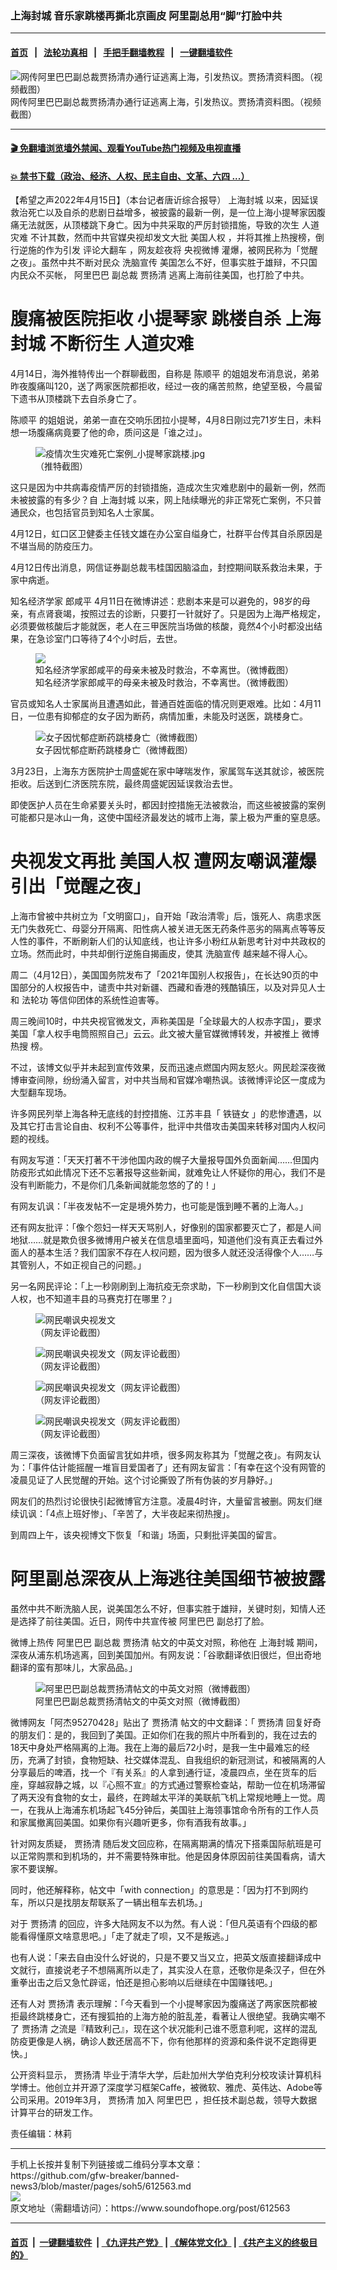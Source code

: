 ### 上海封城 音乐家跳楼再撕北京画皮 阿里副总用“脚”打脸中共
------------------------

#### [首页](https://github.com/gfw-breaker/banned-news3/blob/master/README.md) &nbsp;&nbsp;|&nbsp;&nbsp; [法轮功真相](https://github.com/begood0513/basic/blob/master/README.md)  &nbsp;&nbsp;|&nbsp;&nbsp; [手把手翻墙教程](https://github.com/gfw-breaker/guides/wiki)  &nbsp;&nbsp;|&nbsp;&nbsp; [一键翻墙软件](https://github.com/gfw-breaker/nogfw/blob/master/README.md)  



<div><img alt="网传阿里巴巴副总裁贾扬清办通行证逃离上海，引发热议。贾扬清资料图。（视频截图）" src="https://img.soundofhope.org/2022-04/1650052668763.jpg"/>
<br/><figcaption class="caption">
 网传阿里巴巴副总裁贾扬清办通行证逃离上海，引发热议。贾扬清资料图。（视频截图）
</figcaption></div><hr/>

#### [ 🎬  免翻墙浏览墙外禁闻、观看YouTube热门视频及电视直播](https://github.com/gfw-breaker/HelloWorld)

#### [ 💥  禁书下载（政治、经济、人权、民主自由、文革、六四 ...）](https://github.com/gfw-breaker/books/blob/master/README.md)

<div><div class="Content__Wrapper sc-1bvya0-0 grZQxZ">
 <p class="meta-top">
  <span class="meta">
   【希望之声2022年4月15日】（本台记者唐䜣综合报导）
  </span>
  <ok href="/term/228229">
   上海封城
  </ok>
  以来，因延误救治死亡以及自杀的悲剧日益增多，被披露的最新一例，是一位上海小提琴家因腹痛无法就医，从顶楼跳下身亡。因为中共采取的严厉封锁措施，导致的次生
  <ok href="/term/167408">
   人道灾难
  </ok>
  不计其数，然而中共官媒央视却发文大批
  <ok href="/term/722621">
   美国人权
  </ok>
  ，并将其推上热搜榜，倒行逆施的作为引发
  <ok href="/term/722624">
   评论大翻车
  </ok>
  ，网友趁夜将
  <ok href="/term/722627">
   央视微博
  </ok>
  灌爆，被网民称为「觉醒之夜」。虽然中共不断对民众
  <ok href="/term/296899">
   洗脑宣传
  </ok>
  美国怎么不好，但事实胜于雄辩，不只国内民众不买帐，
  <ok href="/term/11852">
   阿里巴巴
  </ok>
  副总裁
  <ok href="/term/722615">
   贾扬清
  </ok>
  逃离上海前往美国，也打脸了中共。
 </p>
 <h1>
  腹痛被医院拒收 小提琴家
  <ok href="/term/66195">
   跳楼自杀
  </ok>
  <ok href="/term/228229">
   上海封城
  </ok>
  不断衍生
  <ok href="/term/167408">
   人道灾难
  </ok>
 </h1>
 <p>
  4月14日，海外推特传出一个群聊截图，自称是
  <ok href="/term/722618">
   陈顺平
  </ok>
  的姐姐发布消息说，弟弟昨夜腹痛叫120，送了两家医院都拒收，经过一夜的痛苦煎熬，绝望至极，今晨留下遗书从顶楼跳下去自杀身亡了。
 </p>
 <p>
  <ok href="/term/722618">
   陈顺平
  </ok>
  的姐姐说，弟弟一直在交响乐团拉小提琴，4月8日刚过完71岁生日，未料想一场腹痛病竟要了他的命，质问这是「谁之过」。
 </p>
 <figure class="OImage__StyledFigure-sc-1lfley0-0 hHSfVg">
  <img alt="疫情次生灾难死亡案例_小提琴家跳楼.jpg" src="https://img.soundofhope.org/2022-04/1650051984789.jpg"/>
  <br/><figcaption>
   （推特截图）
  </figcaption>
 </figure>
 <p>
  这只是因为中共病毒疫情严厉的封锁措施，造成次生灾难悲剧中的最新一例，然而未被披露的有多少？自
  <ok href="/term/228229">
   上海封城
  </ok>
  以来，网上陆续曝光的非正常死亡案例，不只普通民众，也包括官员到知名人士家属。
 </p>
 <p>
  4月12日，虹口区卫健委主任钱文雄在办公室自缢身亡，社群平台传其自杀原因是不堪当局的防疫压力。
 </p>
 <p>
  4月12日传出消息，网信证券副总裁韦桂国因脑溢血，封控期间联系救治未果，于家中病逝。
 </p>
 <p>
  知名经济学家
  <ok href="/term/31921">
   郎咸平
  </ok>
  4月11日在微博讲述：悲剧本来是可以避免的，98岁的母亲，有点肾衰竭，按照过去的诊断，只要打一针就好了。只是因为上海严格规定，必须要做核酸后才能就医，老人在三甲医院当场做的核酸，竟然4个小时都没出结果，在急诊室门口等待了4个小时后，去世。
 </p>
 <figure class="OImage__StyledFigure-sc-1lfley0-0 hHSfVg">
  <img alt="知名经济学家郎咸平的母亲未被及时救治，不幸离世。（微博截图）" src="https://img.soundofhope.org/2022-04/1650052081807.jpg"/>
  <br/><figcaption>
   知名经济学家郎咸平的母亲未被及时救治，不幸离世。（微博截图）
  </figcaption>
 </figure>
 <p>
  官员或知名人士家属尚且遭遇如此，普通百姓面临的情况则更艰难。比如：4月11日，一位患有抑郁症的女子因为断药，病情加重，未能及时送医，跳楼身亡。
 </p>
 <figure class="OImage__StyledFigure-sc-1lfley0-0 hHSfVg">
  <img alt="女子因忧郁症断药跳楼身亡（微博截图）" src="https://img.soundofhope.org/2022-04/1650052264907.jpg"/>
  <br/><figcaption>
   女子因忧郁症断药跳楼身亡（微博截图）
  </figcaption>
 </figure>
 <p>
  3月23日，上海东方医院护士周盛妮在家中哮喘发作，家属驾车送其就诊，被医院拒收。后送到仁济医院东院，最终周盛妮因延误救治去世。
 </p>
 <p>
  即使医护人员在生命紧要关头时，都因封控措施无法被救治，而这些被披露的案例可能都只是冰山一角，这使中国经济最发达的城市上海，蒙上极为严重的窒息感。
 </p>
 <h1>
  央视发文再批
  <ok href="/term/722621">
   美国人权
  </ok>
  遭网友嘲讽灌爆 引出「觉醒之夜」
 </h1>
 <p>
  上海市曾被中共树立为「文明窗口」，自开始「政治清零」后，饿死人、病患求医无门失救死亡、母婴分开隔离、阳性病人被关进无医无药条件恶劣的隔离点等等反人性的事件，不断刷新人们的认知底线，也让许多小粉红从新思考针对中共政权的立场。然而此时，中共却倒行逆施自揭画皮，使其
  <ok href="/term/296899">
   洗脑宣传
  </ok>
  越来越不得人心。
 </p>
 <p>
  周二（4月12日），美国国务院发布了「2021年国别人权报告」，在长达90页的中国部分的人权报告中，谴责中共对新疆、西藏和香港的残酷镇压，以及对异见人士和
  <ok href="/term/968">
   法轮功
  </ok>
  等信仰团体的系统性迫害等。
 </p>
 <p>
  周三晚间10时，中共央视官微发文，声称美国是「全球最大的人权赤字国」，要求美国「拿人权手电筒照照自己」云云。此文被大量官媒微博转发，并被推上
  <ok href="/term/186860">
   微博热搜
  </ok>
  榜。
 </p>
 <p>
  不过，该博文似乎并未起到宣传效果，反而迅速点燃国内网友怒火。网民趁深夜微博审查间隙，纷纷涌入留言，对中共当局和官媒冷嘲热讽。该微博评论区一度成为大型翻车现场。
 </p>
 <p>
  许多网民列举上海各种无底线的封控措施、江苏丰县「
  <ok href="/term/695986">
   铁链女
  </ok>
  」的悲惨遭遇，以及其它打击言论自由、权利不公等事件，批评中共借攻击美国来转移对国内人权问题的视线。
 </p>
 <p>
  有网友写道：「天天打著不干涉他国内政的幌子大量报导国外负面新闻……但国内防疫形式如此情况下还不忘著报导这些新闻，就难免让人怀疑你的用心，我们不是没有判断能力，不是你们几条新闻就能忽悠的了的！」
 </p>
 <p>
  有网友讥讽：「半夜发帖不一定是境外势力，也可能是饿到睡不著的上海人。」
 </p>
 <p>
  还有网友批评：「像个怨妇一样天天骂别人，好像别的国家都要灭亡了，都是人间地狱……就是欺负很多微博用户被关在信息墙里面吗，知道他们没有真正去看过外面人的基本生活？我们国家不存在人权问题，因为很多人就还没活得像个人……与其管别人，不如正视自己的问题。」
 </p>
 <p>
  另一名网民评论：「上一秒刚刷到上海抗疫无奈求助，下一秒刷到文化自信国大谈人权，也不知道丰县的马赛克打在哪里？」
 </p>
 <figure class="OImage__StyledFigure-sc-1lfley0-0 hHSfVg">
  <img alt="网民嘲讽央视发文" src="https://img.soundofhope.org/2022-04/1650053478166.jpg"/>
  <br/><figcaption>
   （网友评论截图）
  </figcaption>
 </figure>
 <figure class="OImage__StyledFigure-sc-1lfley0-0 hHSfVg">
  <img alt="网民嘲讽央视发文（网友评论截图）" src="https://img.soundofhope.org/2022-04/1650053651401.jpg"/>
  <br/><figcaption>
   （网友评论截图）
  </figcaption>
 </figure>
 <figure class="OImage__StyledFigure-sc-1lfley0-0 hHSfVg">
  <img alt="网民嘲讽央视发文（网友评论截图）" src="https://img.soundofhope.org/2022-04/1650053690621.jpg"/>
  <br/><figcaption>
   （网友评论截图）
  </figcaption>
 </figure>
 <figure class="OImage__StyledFigure-sc-1lfley0-0 hHSfVg">
  <img alt="网民嘲讽央视发文（网友评论截图）" src="https://img.soundofhope.org/2022-04/1650053717506.jpg"/>
  <br/><figcaption>
   （网友评论截图）
  </figcaption>
 </figure>
 <p>
  周三深夜，该微博下负面留言犹如井喷，很多网友称其为「觉醒之夜」。有网友认为：「事件估计能摇醒一堆盲目爱国者了」还有网友留言：「有幸在这个没有网管的凌晨见证了人民觉醒的开始。这个讨论撕毁了所有伪装的岁月静好。」
 </p>
 <p>
  网友们的热烈讨论很快引起微博官方注意。凌晨4时许，大量留言被删。网友们继续讥讽：「4点上班好惨」、「辛苦了，大半夜起来彻热搜」。
 </p>
 <p>
  到周四上午，该央视博文下恢复「和谐」场面，只剩批评美国的留言。
 </p>
 <h1>
  阿里副总深夜从上海逃往美国细节被披露
 </h1>
 <p>
  虽然中共不断洗脑人民，说美国怎么不好，但事实胜于雄辩，关键时刻，知情人还是选择了前往美国。近日，网传中共宣传被
  <ok href="/term/11852">
   阿里巴巴
  </ok>
  副总打了脸。
 </p>
 <p>
  微博上热传
  <ok href="/term/11852">
   阿里巴巴
  </ok>
  副总裁
  <ok href="/term/722615">
   贾扬清
  </ok>
  帖文的中英文对照，称他在
  <ok href="/term/228229">
   上海封城
  </ok>
  期间，深夜从浦东机场逃离，回到美国加州。有网友说：「谷歌翻译依旧很烂，但出奇地翻译的蛮有那味儿，大家品品。」
 </p>
 <figure class="OImage__StyledFigure-sc-1lfley0-0 hHSfVg">
  <img alt="阿里巴巴副总裁贾扬清帖文的中英文对照（微博截图）" src="https://img.soundofhope.org/2022-04/1650052395241.jpg"/>
  <br/><figcaption>
   阿里巴巴副总裁贾扬清帖文的中英文对照（微博截图）
  </figcaption>
 </figure>
 <p>
  微博网友「阿杰95270428」贴出了
  <ok href="/term/722615">
   贾扬清
  </ok>
  帖文的中文翻译：「
  <ok href="/term/722615">
   贾扬清
  </ok>
  回复好奇的朋友们：是的，我回到了美国。正如你们在我的照片中所看到的，我在过去的18天中身处严格隔离的上海。我在上海的最后72小时，是我一生中最难忘的经历，充满了封锁，食物短缺、社交媒体混乱、自我组织的新冠测试，和被隔离的人分享最后的啤酒，找一个『有关系』的人拿到通行证，凌晨四点，坐在货车的后座，穿越寂静之城，以『心照不宣』的方式通过警察检查站，帮助一位在机场滞留了两天没有食物的女士，最终，在跨越太平洋的美联航飞机上常规地睡上一觉。周一，在我从上海浦东机场起飞45分钟后，美国驻上海领事馆命令所有的工作人员和家属撤离回美国。如果你有兴趣听更多，你有酒我有故事。」
 </p>
 <p>
  针对网友质疑，
  <ok href="/term/722615">
   贾扬清
  </ok>
  随后发文回应称，在隔离期满的情况下搭乘国际航班是可以正常购票和到机场的，并不需要特殊审批。他是因身体原因前往美国看病，请大家不要误解。
 </p>
 <p>
  同时，他还解释称，帖文中「with connection」的意思是：「因为打不到网约车，所以只是找朋友帮联系了一辆出租车去机场。」
 </p>
 <p>
  对于
  <ok href="/term/722615">
   贾扬清
  </ok>
  的回应，许多大陆网友不以为然。有人说：「但凡英语有个四级的都能看得懂原文啥意思吧。」「走了就走了呗，又不是叛逃。」
 </p>
 <p>
  也有人说：「来去自由没什么好说的，只是不要又当又立，把英文版直接翻译成中文就行，直接说老子不想隔离所以走了，其实没人在意，还敬你是条汉子，但在外重拳出击之后又急忙辟谣，怕还是担心影响以后继续在中国赚钱吧。」
 </p>
 <p>
  还有人对
  <ok href="/term/722615">
   贾扬清
  </ok>
  表示理解：「今天看到一个小提琴家因为腹痛送了两家医院都被拒最终跳楼身亡，还有搜狐拍的上海方舱的脏乱差，看著让人很绝望。我确实嘲不了
  <ok href="/term/722615">
   贾扬清
  </ok>
  之流是『精致利己』，现在这个状况能利己谁不愿意利呢，这样的混乱防疫更像是人祸，确诊人数还居高不下，你有他那样的资源和条件说不定跑得更快。」
 </p>
 <p>
  公开资料显示，
  <ok href="/term/722615">
   贾扬清
  </ok>
  毕业于清华大学，后赴加州大学伯克利分校攻读计算机科学博士。他创立并开源了深度学习框架Caffe，被微软、雅虎、英伟达、Adobe等公司采用。2019年3月，
  <ok href="/term/722615">
   贾扬清
  </ok>
  加入
  <ok href="/term/11852">
   阿里巴巴
  </ok>
  ，担任技术副总裁，领导大数据计算平台的研发工作。
 </p>
 <p class="meta-btm">
  责任编辑：林莉
 </p>
</div>
</div>
<hr/>
手机上长按并复制下列链接或二维码分享本文章：<br/>
https://github.com/gfw-breaker/banned-news3/blob/master/pages/soh5/612563.md <br/>
<a href='https://github.com/gfw-breaker/banned-news3/blob/master/pages/soh5/612563.md'><img src='https://github.com/gfw-breaker/banned-news3/blob/master/pages/soh5/612563.md.png'/></a> <br/>
原文地址（需翻墙访问）：https://www.soundofhope.org/post/612563


------------------------
#### [首页](https://github.com/gfw-breaker/banned-news3/blob/master/README.md) &nbsp;|&nbsp; [一键翻墙软件](https://github.com/gfw-breaker/nogfw/blob/master/README.md) &nbsp;| [《九评共产党》](https://github.com/gfw-breaker/9ping.md/blob/master/README.md#九评之一评共产党是什么) | [《解体党文化》](https://github.com/gfw-breaker/jtdwh.md/blob/master/README.md) | [《共产主义的终极目的》](https://github.com/gfw-breaker/gczydzjmd.md/blob/master/README.md)


<img src='http://gfw-breaker.win/banned-news3/pages/soh5/612563.md' width='0px' height='0px'/>